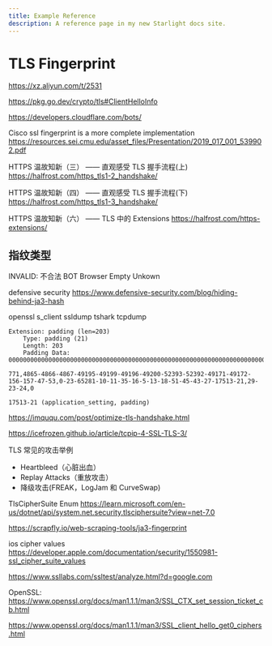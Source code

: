 ```yaml
---
title: Example Reference
description: A reference page in my new Starlight docs site.
---
```


# TLS Fingerprint

<https://xz.aliyun.com/t/2531>

<https://pkg.go.dev/crypto/tls#ClientHelloInfo>

<https://developers.cloudflare.com/bots/>

Cisco ssl fingerprint is a more complete implementation
<https://resources.sei.cmu.edu/asset_files/Presentation/2019_017_001_539902.pdf>

HTTPS 温故知新（三） —— 直观感受 TLS 握手流程(上)
<https://halfrost.com/https_tls1-2_handshake/>

HTTPS 温故知新（四） —— 直观感受 TLS 握手流程(下)
<https://halfrost.com/https_tls1-3_handshake/>

HTTPS 温故知新（六） —— TLS 中的 Extensions
<https://halfrost.com/https-extensions/>

## 指纹类型

INVALID: 不合法
BOT
Browser
Empty
Unkown

defensive security
<https://www.defensive-security.com/blog/hiding-behind-ja3-hash>

openssl s_client
ssldump
tshark
tcpdump

```
Extension: padding (len=203)
    Type: padding (21)
    Length: 203
    Padding Data: 000000000000000000000000000000000000000000000000000000000000000000000000…

771,4865-4866-4867-49195-49199-49196-49200-52393-52392-49171-49172-156-157-47-53,0-23-65281-10-11-35-16-5-13-18-51-45-43-27-17513-21,29-23-24,0

17513-21 (application_setting, padding)
```

<https://imququ.com/post/optimize-tls-handshake.html>

<https://icefrozen.github.io/article/tcpip-4-SSL-TLS-3/>

TLS 常见的攻击举例

- Heartbleed（心脏出血）
- Replay Attacks（重放攻击）
- 降级攻击(FREAK，LogJam 和 CurveSwap)

TlsCipherSuite Enum
<https://learn.microsoft.com/en-us/dotnet/api/system.net.security.tlsciphersuite?view=net-7.0>

<https://scrapfly.io/web-scraping-tools/ja3-fingerprint>

ios cipher values
<https://developer.apple.com/documentation/security/1550981-ssl_cipher_suite_values>

<https://www.ssllabs.com/ssltest/analyze.html?d=google.com>

OpenSSL:
<https://www.openssl.org/docs/man1.1.1/man3/SSL_CTX_set_session_ticket_cb.html>

<https://www.openssl.org/docs/man1.1.1/man3/SSL_client_hello_get0_ciphers.html>
